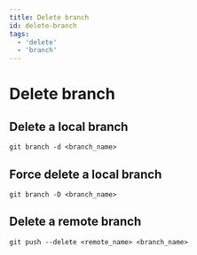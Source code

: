 ```yaml
---
title: Delete branch
id: delete-branch
tags:
  - 'delete'
  - 'branch'
---
```


# Delete branch

## Delete a local branch

```shell
git branch -d <branch_name>
```

## Force delete a local branch

```shell
git branch -D <branch_name>
```

## Delete a remote branch

```shell
git push --delete <remote_name> <branch_name>
```
